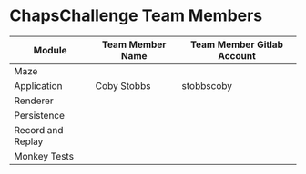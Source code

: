 # ChapsChallenge Team Members

|Module   |Team Member Name   |Team Member Gitlab Account|
|---|---|---|
|Maze|||
|Application|Coby Stobbs|stobbscoby|
|Renderer|||
|Persistence|||
|Record and Replay|||
|Monkey Tests|||